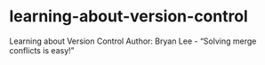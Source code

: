 # learning-about-version-control
Learning about Version Control
Author: Bryan Lee - “Solving merge conflicts is easy!”
